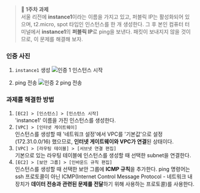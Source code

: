 
> **📒 1주차 과제**<br>
서울 리전에 **instance1**이라는 이름을 가지고 있고, 퍼블릭 IP는 활성화되어 있으며, t2.micro, spot 타입인 인스턴스를 한 개 생성한다. 그 후 본인 컴퓨터 터미널에서 **instance1**의 **퍼블릭 IP**로 ping을 보낸다. 패킷이 보내지지 않을 것이므로, 이 문제를 해결해 보자.
> 

### 인증 사진
1. `instance1` 생성
![인증 1  인스턴스 시작](https://github.com/GDSC-Ewha-5th/GDSC-Server-5th/assets/94354545/7a033aeb-5c90-468b-9483-86dcb427c7a4)


2. ping 전송
![인증 2 ping 전송](https://github.com/GDSC-Ewha-5th/GDSC-Server-5th/assets/94354545/5e56bb1b-d1fa-404a-8585-4901c5283792)


### 과제를 해결한 방법

1. `[EC2] > [인스턴스] > [인스턴스 시작]`<br>'instance1' 이름을 가진 인스턴스를 생성한다.
2. `[VPC] > [인터넷 게이트웨이]`<br>인스턴스를 생성할 때 '네트워크 설정'에서 VPC를 '기본값'으로 설정(172.31.0.0/16) 했으므로, **인터넷 게이트웨이와 VPC가 연결**된 상태이다.
3. `[VPC] > [라우팅 테이블] > [서브넷 연결 편집]`<br>기본으로 있는 라우팅 테이블에 인스턴스를 생성할 때 선택한 subnet을 연결한다.
4. `[EC2] > [보안 그룹] > [인바운드 규칙 편집]`<br>인스턴스를 생성할 때 선택한 보안 그룹에 **ICMP 규칙**을 추가한다.
ping 명령어는 ssh 프로토콜이 아닌 ICMP(Internet Control Message Protocol - 네트워크 내 장치가 **데이터 전송과 관련된 문제를 전달**하기 위해 사용하는 프로토콜)를 사용한다.
